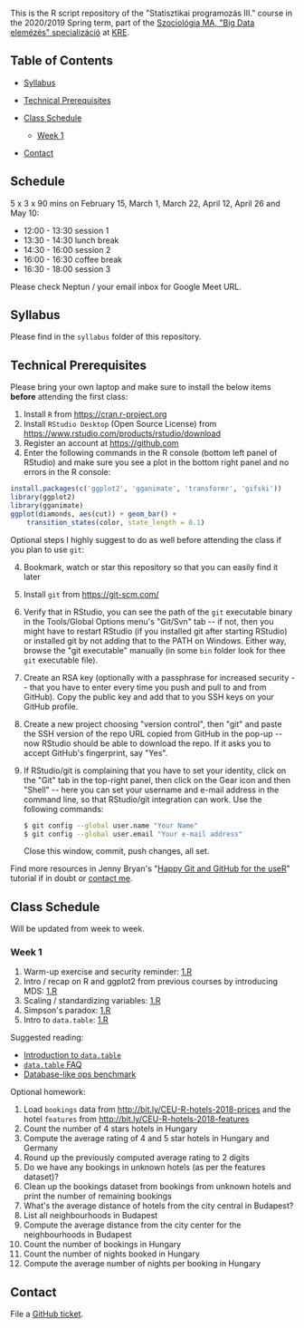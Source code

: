 This is the R script repository of the "Statisztikai programozás III." course in the 2020/2019 Spring term, part of the [Szociológia MA, "Big Data elemézés" specializáció](https://btk.kre.hu/index.php/szociologia-ma) at [KRE](http://www.kre.hu/english).

## Table of Contents

* [Syllabus](https://github.com/daroczig/KRE-stat-prog-3#syllabus)
* [Technical Prerequisites](https://github.com/daroczig/KRE-stat-prog-3#technical-prerequisites)
* [Class Schedule](https://github.com/daroczig/KRE-stat-prog-3#class-schedule)

    * [Week 1](https://github.com/daroczig/KRE-stat-prog-3#week-1)

* [Contact](https://github.com/daroczig/KRE-stat-prog-3#contacts)

## Schedule

5 x 3 x 90 mins on February 15, March 1, March 22, April 12, April 26 and May 10:

* 12:00 - 13:30 session 1
* 13:30 - 14:30 lunch break
* 14:30 - 16:00 session 2
* 16:00 - 16:30 coffee break
* 16:30 - 18:00 session 3

Please check Neptun / your email inbox for Google Meet URL.

## Syllabus

Please find in the `syllabus` folder of this repository.

## Technical Prerequisites

Please bring your own laptop and make sure to install the below items **before** attending the first class:

1. Install `R` from https://cran.r-project.org
2. Install `RStudio Desktop` (Open Source License) from https://www.rstudio.com/products/rstudio/download
3. Register an account at https://github.com
4. Enter the following commands in the R console (bottom left panel of RStudio) and make sure you see a plot in the bottom right panel and no errors in the R console:

```r
install.packages(c('ggplot2', 'gganimate', 'transformr', 'gifski'))
library(ggplot2)
library(gganimate)
ggplot(diamonds, aes(cut)) + geom_bar() +
    transition_states(color, state_length = 0.1)
```

Optional steps I highly suggest to do as well before attending the class if you plan to use `git`:

4. Bookmark, watch or star this repository so that you can easily find it later
5. Install `git` from https://git-scm.com/
6. Verify that in RStudio, you can see the path of the `git` executable binary in the Tools/Global Options menu's "Git/Svn" tab -- if not, then you might have to restart RStudio (if you installed git after starting RStudio) or installed git by not adding that to the PATH on Windows. Either way, browse the "git executable" manually (in some `bin` folder look for thee `git` executable file).
7. Create an RSA key (optionally with a passphrase for increased security -- that you have to enter every time you push and pull to and from GitHub). Copy the public key and add that to you SSH keys on your GitHub profile.
8. Create a new project choosing "version control", then "git" and paste the SSH version of the repo URL copied from GitHub in the pop-up -- now RStudio should be able to download the repo. If it asks you to accept GitHub's fingerprint, say "Yes".
9. If RStudio/git is complaining that you have to set your identity, click on the "Git" tab in the top-right panel, then click on the Gear icon and then "Shell" -- here you can set your username and e-mail address in the command line, so that RStudio/git integration can work. Use the following commands:

    ```sh
    $ git config --global user.name "Your Name"
    $ git config --global user.email "Your e-mail address"
    ```
    Close this window, commit, push changes, all set.

Find more resources in Jenny Bryan's "[Happy Git and GitHub for the useR](http://happygitwithr.com/)" tutorial if in doubt or [contact me](#contact).

## Class Schedule

Will be updated from week to week.

### Week 1

1. Warm-up exercise and security reminder: [1.R](1.R#L1)
2. Intro / recap on R and ggplot2 from previous courses by introducing MDS: [1.R](1.R#L23)
3. Scaling / standardizing variables: [1.R](1.R#L87)
4. Simpson's paradox: [1.R](1.R#L112)
5. Intro to `data.table`: [1.R](1.R#L156)

Suggested reading:

* [Introduction to `data.table`](https://rdatatable.gitlab.io/data.table/articles/datatable-intro.html)
* [`data.table` FAQ](https://rdatatable.gitlab.io/data.table/articles/datatable-faq.html)
* [Database-like ops benchmark](https://h2oai.github.io/db-benchmark/)

Optional homework:

1. Load `bookings` data from http://bit.ly/CEU-R-hotels-2018-prices and the hotel `features` from http://bit.ly/CEU-R-hotels-2018-features
2. Count the number of 4 stars hotels in Hungary
3. Compute the average rating of 4 and 5 star hotels in Hungary and Germany
4. Round up the previously computed average rating to 2 digits
5. Do we have any bookings in unknown hotels (as per the features dataset)?
6. Clean up the bookings dataset from bookings from unknown hotels and print the number of remaining bookings
7. What's the average distance of hotels from the city central in Budapest?
8. List all neighbourhoods in Budapest
9. Compute the average distance from the city center for the neighbourhoods in Budapest
10. Count the number of bookings in Hungary
11. Count the number of nights booked in Hungary
12. Compute the average number of nights per booking in Hungary

## Contact

File a [GitHub ticket](https://github.com/daroczig/KRE-stat-prog-3/issues).
